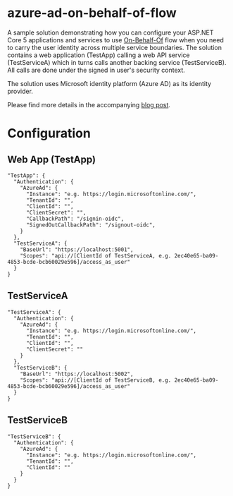 # azure-ad-on-behalf-of-flow

A sample solution demonstrating how you can configure your ASP.NET Core 5 applications and services to use [On-Behalf-Of](https://tools.ietf.org/html/draft-ietf-oauth-token-exchange-02) flow when you need to carry the user identity across multiple service boundaries. The solution contains a web application (TestApp) calling a web API service (TestServiceA) which in turns calls another backing service (TestServiceB). All calls are done under the signed in user's security context.

The solution uses Microsoft identity platform (Azure AD) as its identity provider.

Please find more details in the accompanying [blog post](https://dzimchuk.net/using-the-on-behalf-of-flow-in-your-aspnet-core-services-protected-by-azure-ad/).

# Configuration

## Web App (TestApp)

```
"TestApp": {
  "Authentication": {
    "AzureAd": {
      "Instance": "e.g. https://login.microsoftonline.com/",
      "TenantId": "",
      "ClientId": "",
      "ClientSecret": "",
      "CallbackPath": "/signin-oidc",
      "SignedOutCallbackPath": "/signout-oidc",
    }
  },
  "TestServiceA": {
    "BaseUrl": "https://localhost:5001",
    "Scopes": "api://[ClientId of TestServiceA, e.g. 2ec40e65-ba09-4853-bcde-bcb60029e596]/access_as_user"
  }
}
```

## TestServiceA

```
"TestServiceA": {
  "Authentication": {
    "AzureAd": {
      "Instance": "e.g. https://login.microsoftonline.com/",
      "TenantId": "",
      "ClientId": "",
      "ClientSecret": ""
    }
  },
  "TestServiceB": {
    "BaseUrl": "https://localhost:5002",
    "Scopes": "api://[ClientId of TestServiceB, e.g. 2ec40e65-ba09-4853-bcde-bcb60029e596]/access_as_user"
  }
}
```

## TestServiceB

```
"TestServiceB": {
  "Authentication": {
    "AzureAd": {
      "Instance": "e.g. https://login.microsoftonline.com/",
      "TenantId": "",
	  "ClientId": ""
    }
  }
}
```
